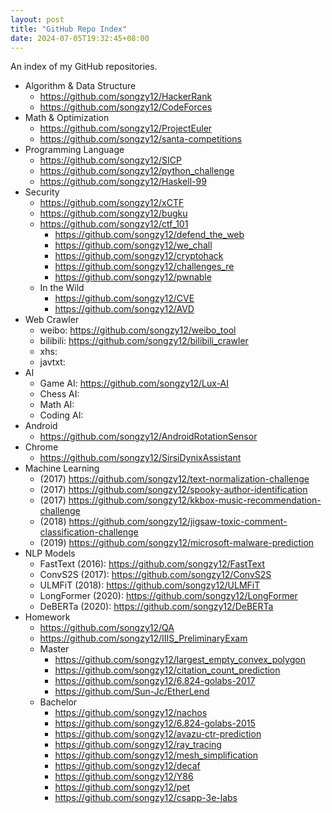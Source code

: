 ```yaml
---
layout: post
title: "GitHub Repo Index"
date: 2024-07-05T19:32:45+08:00
---
```


An index of my GitHub repositories.

* Algorithm & Data Structure
  * https://github.com/songzy12/HackerRank
  * https://github.com/songzy12/CodeForces
* Math & Optimization
  * https://github.com/songzy12/ProjectEuler
  * https://github.com/songzy12/santa-competitions
* Programming Language
  * https://github.com/songzy12/SICP
  * https://github.com/songzy12/python_challenge
  * https://github.com/songzy12/Haskell-99
* Security
  * https://github.com/songzy12/xCTF
  * https://github.com/songzy12/bugku
  * https://github.com/songzy12/ctf_101
    * https://github.com/songzy12/defend_the_web
    * https://github.com/songzy12/we_chall
    * https://github.com/songzy12/cryptohack
    * https://github.com/songzy12/challenges_re
    * https://github.com/songzy12/pwnable
  * In the Wild
    * https://github.com/songzy12/CVE
    * https://github.com/songzy12/AVD
* Web Crawler
  * weibo: https://github.com/songzy12/weibo_tool
  * bilibili: https://github.com/songzy12/bilibili_crawler
  * xhs: 
  * javtxt:
* AI
  * Game AI: https://github.com/songzy12/Lux-AI
  * Chess AI:
  * Math AI:
  * Coding AI:
* Android
  * https://github.com/songzy12/AndroidRotationSensor
* Chrome
  * https://github.com/songzy12/SirsiDynixAssistant
* Machine Learning
  * (2017) https://github.com/songzy12/text-normalization-challenge
  * (2017) https://github.com/songzy12/spooky-author-identification
  * (2017) https://github.com/songzy12/kkbox-music-recommendation-challenge
  * (2018) https://github.com/songzy12/jigsaw-toxic-comment-classification-challenge
  * (2019) https://github.com/songzy12/microsoft-malware-prediction
* NLP Models
  * FastText (2016): https://github.com/songzy12/FastText
  * ConvS2S (2017): https://github.com/songzy12/ConvS2S
  * ULMFiT (2018): https://github.com/songzy12/ULMFiT
  * LongFormer (2020): https://github.com/songzy12/LongFormer
  * DeBERTa (2020): https://github.com/songzy12/DeBERTa
* Homework
  * https://github.com/songzy12/QA
  * https://github.com/songzy12/IIIS_PreliminaryExam
  * Master
    * https://github.com/songzy12/largest_empty_convex_polygon
    * https://github.com/songzy12/citation_count_prediction
    * https://github.com/songzy12/6.824-golabs-2017
    * https://github.com/Sun-Jc/EtherLend
  * Bachelor
    * https://github.com/songzy12/nachos
    * https://github.com/songzy12/6.824-golabs-2015
    * https://github.com/songzy12/avazu-ctr-prediction
    * https://github.com/songzy12/ray_tracing
    * https://github.com/songzy12/mesh_simplification
    * https://github.com/songzy12/decaf
    * https://github.com/songzy12/Y86
    * https://github.com/songzy12/pet
    * https://github.com/songzy12/csapp-3e-labs
